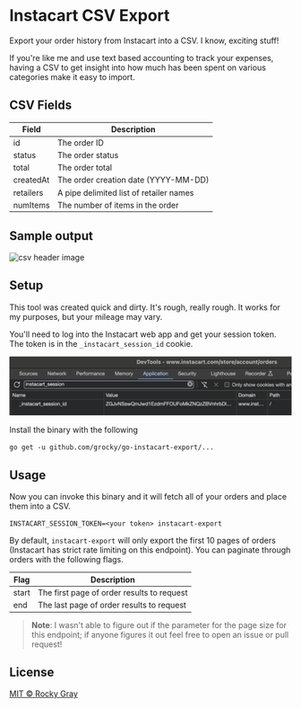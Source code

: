 # Instacart CSV Export

Export your order history from Instacart into a CSV. I know, exciting stuff!

If you're like me and use text based accounting to track your expenses, having a CSV to get insight into how much
has been spent on various categories make it easy to import.

## CSV Fields

| Field     | Description                             |
|-----------|-----------------------------------------|
| id        | The order ID                            |
| status    | The order status                        |
| total     | The order total                         |
| createdAt | The order creation date (YYYY-MM-DD)    |
| retailers | A pipe delimited list of retailer names |
| numItems  | The number of items in the order        |

## Sample output

![csv header image](./docs/csv-header.png)

## Setup

This tool was created quick and dirty. It's rough, really rough. It works for my purposes, but your mileage may vary.

You'll need to log into the Instacart web app and get your session token. The token is in the `_instacart_session_id` cookie.

![dev tools screenshot](./docs/devtools-token.png)

Install the binary with the following

```shell
go get -u github.com/grocky/go-instacart-export/...
```

## Usage

Now you can invoke this binary and it will fetch all of your orders and place them into a CSV.

```shell
INSTACART_SESSION_TOKEN=<your token> instacart-export
```

By default, `instacart-export` will only export the first 10 pages of orders (Instacart has strict rate limiting on
this endpoint). You can paginate through orders with the following flags.

| Flag  | Description                                |
|-------|--------------------------------------------|
| start | The first page of order results to request |
| end   | The last page of order results to request  |

> **Note**: I wasn't able to figure out if the parameter for the page size for this endpoint; if anyone figures it out
> feel free to open an issue or pull request!

## License

[MIT © Rocky Gray](LICENSE)
